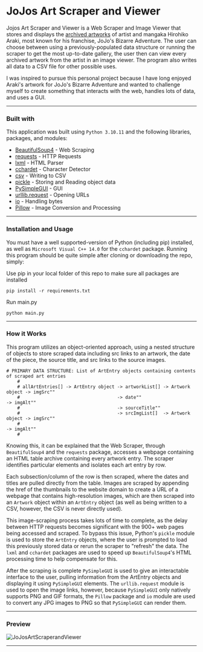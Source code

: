 # JoJos Art Scraper and Viewer

Jojos Art Scraper and Viewer is a Web Scraper and Image Viewer that stores and displays the [archived artworks](https://jojowiki.com/Art_Gallery) of artist and mangaka Hirohiko Araki, most known for his franchise, JoJo's Bizarre Adventure. The user can choose between using a previously-populated data structure or running the scraper to get the most up-to-date gallery, the user then can view every archived artwork from the artist in an image viewer. The program also writes all data to a CSV file for other possible uses.

I was inspired to pursue this personal project because I have long enjoyed Araki's artwork for JoJo's Bizarre Adventure and wanted to challenge myself to create something that interacts with the web, handles lots of data, and uses a GUI.

---

### Built with
This application was built using ```Python 3.10.11``` and the following libraries, packages, and modules:
* [BeautifulSoup4](https://pypi.org/project/beautifulsoup4/) - Web Scraping
* [requests](https://pypi.org/project/requests/) - HTTP Requests
* [lxml](https://pypi.org/project/lxml/) - HTML Parser
* [cchardet](https://pypi.org/project/cchardet/) - Character Detector
* [csv](https://docs.python.org/3/library/csv.html) - Writing to CSV
* [pickle](https://docs.python.org/3/library/pickle.html) - Storing and Reading object data
* [PySimpleGUI](https://pypi.org/project/PySimpleGUI/) - GUI
* [urllib.request](https://docs.python.org/3/library/urllib.request.html#module-urllib.request) - Opening URLs
* [io](https://docs.python.org/3/library/io.html) - Handling bytes
* [Pillow](https://pypi.org/project/Pillow/) - Image Conversion and Processing
---
### Installation and Usage
You must have a well supported-version of Python (including pip) installed, as well as ```Microsoft Visual C++ 14.0``` for the ```cchardet``` package. Running this program should be quite simple after cloning or downloading the repo, simply:

Use pip in your local folder of this repo to make sure all packages are installed

```pip install -r requirements.txt```

Run main.py

```python main.py```

---

### How it Works

This program utilizes an object-oriented approach, using a nested structure of objects to store scraped data including src links to an artwork, the date of the piece, the source title, and src links to the source images. 

```
# PRIMARY DATA STRUCTURE: List of ArtEntry objects containing contents of scraped art entries
    #
    # allArtEntries[] -> ArtEntry object -> artworkList[] -> Artwork object -> imgSrc"" 
    #                                    -> date""                          -> imgAlt""
    #                                    -> sourceTitle""
    #                                    -> srcImgList[]  -> Artwork object -> imgSrc""
    #                                                                       -> imgAlt""
    #
```

Knowing this, it can be explained that the Web Scraper, through ```BeautifulSoup4``` and the ```requests``` package, accesses a webpage containing an HTML table archive containing every artwork entry. The scraper identifies particular elements and isolates each art entry by row.

Each subsection/column of the row is then scraped, where the dates and titles are pulled directly from the table. Images are scraped by appending the href of the thumbnails to the website domain to create a URL of a webpage that contains high-resolution images, which are then scraped into an ```Artwork``` object within an ```ArtEntry``` object (as well as being written to a CSV, however, the CSV is never directly used). 

This image-scraping process takes lots of time to complete, as the delay between HTTP requests becomes significant with the 900+ web pages being accessed and scraped. To bypass this issue, Python's ```pickle``` module is used to store the ```ArtEntry``` objects, where the user is prompted to load this previously stored data or rerun the scraper to "refresh" the data. The ```lxml``` and ```cchardet``` packages are used to speed up ```BeautifulSoup4```'s HTML processing time to help compensate for this.

After the scraping is complete ```PySimpleGUI``` is used to give an interactable interface to the user, pulling information from the ArtEntry objects and displaying it using ```PySimpleGUI``` elements. The ```urllib.request``` module is used to open the image links, however, because ```PySimpleGUI``` only natively supports PNG and GIF formats, the ```Pillow``` package and ```io``` module are used to convert any JPG images to PNG so that ```PySimpleGUI``` can render them. 

---

### Preview
![JoJosArtScraperandViewer](https://github.com/sam-dp/JoJos-Art-Scraper-and-Viewer/assets/67991792/4896ae18-b943-4a18-9309-e6042d7c134d)

---

